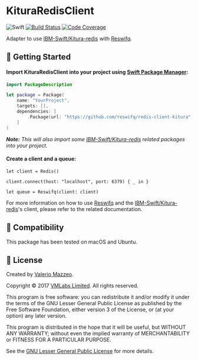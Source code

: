 # KituraRedisClient

![Swift](https://img.shields.io/badge/swift-3.0.2-brightgreen.svg)
[![Build Status](https://api.travis-ci.org/reswifq/redis-client-kitura.svg?branch=master)](https://travis-ci.org/reswifq/redis-client-kitura)
[![Code Coverage](https://codecov.io/gh/reswifq/redis-client-kitura/branch/master/graph/badge.svg)](https://codecov.io/gh/reswifq/redis-client-kitura)

Adapter to use [IBM-Swift/Kitura-redis](https://github.com/IBM-Swift/Kitura-redis) with [Reswifq](https://github.com/reswifq/reswifq).

## 🏁 Getting Started

#### Import KituraRedisClient into your project using [Swift Package Manager](https://swift.org/package-manager):

``` swift
import PackageDescription

let package = Package(
    name: "YourProject",
    targets: [],
    dependencies: [
        .Package(url: "https://github.com/reswifq/redis-client-kitura", majorVersion: 1)
    ]
)
```

_**Note:** This will also import some [IBM-Swift/Kitura-redis](https://github.com/IBM-Swift/Kitura-redis) related packages into your project._

#### Create a client and a queue:

```
let client = Redis()

client.connect(host: "localhost", port: 6379) { _ in }

let queue = Reswifq(client: client)
```

For more information on how to use [Reswifq](https://github.com/reswifq/reswifq) and the [IBM-Swift/Kitura-redis](https://github.com/IBM-Swift/Kitura-redis)'s client, please refer to the related documentation.

## 🔧 Compatibility

This package has been tested on macOS and Ubuntu.

## 📖 License

Created by [Valerio Mazzeo](https://github.com/valeriomazzeo).

Copyright © 2017 [VMLabs Limited](https://www.vmlabs.it). All rights reserved.

This program is free software: you can redistribute it and/or modify
it under the terms of the GNU Lesser General Public License as published by
the Free Software Foundation, either version 3 of the License, or
(at your option) any later version.

This program is distributed in the hope that it will be useful,
but WITHOUT ANY WARRANTY; without even the implied warranty of
MERCHANTABILITY or FITNESS FOR A PARTICULAR PURPOSE.

See the [GNU Lesser General Public License](http://www.gnu.org/licenses) for more details.
